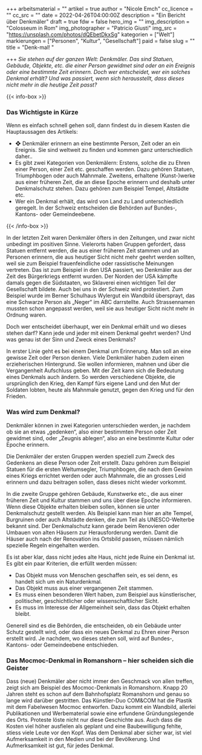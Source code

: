 +++
arbeitsmaterial = ""
artikel = true
author = "Nicole Emch"
cc_licence = ""
cc_src = ""
date = 2022-04-26T04:00:00Z
description = "Ein Bericht über Denkmäler"
draft = true
fdw = false
hero_img = ""
img_description = "Colosseum in Rom"
img_photographer = "Patricio Giusti"
img_src = "https://unsplash.com/photos/dQEbetDkxSg"
kategorien = ["Welt"]
markierungen = ["Personen", "Kultur", "Gesellschaft"]
paid = false
slug = ""
title = "Denk-mal! "

+++
_Sie stehen auf der ganzen Welt: Denkmäler. Das sind Statuen, Gebäude, Objekte, etc. die einer Person gewidmet sind oder an ein Ereignis oder eine bestimmte Zeit erinnern. Doch wer entscheidet, wer ein solches Denkmal erhält? Und was passiert, wenn sich herausstellt, dass dieses nicht mehr in die heutige Zeit passt?_

{{< info-box >}} <h3>Das Wichtigste in Kürze</h3>

<p>Wenn es einfach schnell gehen soll, dann findest du in diesem Kasten die Hauptaussagen des Artikels:</p>

<ul>

<li>❖ Denkmäler erinnern an eine bestimmte Person, Zeit oder an ein Ereignis. Sie sind weltweit zu finden und kommen ganz unterschiedlich daher..</li>

<li>Es gibt zwei Kategorien von Denkmälern: Erstens, solche die zu Ehren einer Person, einer Zeit etc. geschaffen werden. Dazu gehören Statuen, Triumphbogen oder auch Mahnmale. Zweitens, erhaltene (Kunst-)werke aus einer früheren Zeit, die an diese Epoche erinnern und deshalb unter Denkmalschutz stehen. Dazu gehören zum Beispiel Tempel, Altstädte etc.</li>

<li>Wer ein Denkmal erhält, das wird von Land zu Land unterschiedlich geregelt. In der Schweiz entscheiden die Behörden auf Bundes-, Kantons- oder Gemeindeebene.</li>

</ul> {{< /info-box >}}

In der letzten Zeit waren Denkmäler öfters in den Zeitungen, und zwar nicht unbedingt im positiven Sinne. Vielerorts haben Gruppen gefordert, dass Statuen entfernt werden, die aus einer früheren Zeit stammen und an Personen erinnern, die aus heutiger Sicht nicht mehr geehrt werden sollten, weil sie zum Beispiel frauenfeindliche oder rassistische Meinungen vertreten. Das ist zum Beispiel in den USA passiert, wo Denkmäler aus der Zeit des Bürgerkriegs entfernt wurden. Der Norden der USA kämpfte damals gegen die Südstaaten, wo Sklaverei einen wichtigen Teil der Gesellschaft bildete. Auch bei uns in der Schweiz wird protestiert. Zum Beispiel wurde im Berner Schulhaus Wylergut ein Wandbild übersprayt, das eine Schwarze Person als „Neger“ im ABC darrstellte. Auch Strassennamen mussten schon angepasst werden, weil sie aus heutiger Sicht nicht mehr in Ordnung waren.

Doch wer entscheidet überhaupt, wer ein Denkmal erhält und wo dieses stehen darf? Kann jede und jeder mit einem Denkmal geehrt werden? Und was genau ist der Sinn und Zweck eines Denkmals?

In erster Linie geht es bei einem Denkmal um Erinnerung. Man soll an eine gewisse Zeit oder Person denken. Viele Denkmäler haben zudem einen erzieherischen Hintergrund. Sie wollen informieren, mahnen und über die Vergangenheit Aufschluss geben. Mit der Zeit kann sich die Bedeutung eines Denkmals auch ändern. So werden verschiedene Objekte, die ursprünglich den Krieg, den Kampf fürs eigene Land und den Mut der Soldaten lobten, heute als Mahnmale genutzt, gegen den Krieg und für den Frieden.

### Was wird zum Denkmal?

Denkmäler können in zwei Kategorien unterschieden werden, je nachdem ob sie an etwas „gedenken“, also einer bestimmten Person oder Zeit gewidmet sind, oder „Zeugnis ablegen“, also an eine bestimmte Kultur oder Epoche erinnern.

Die Denkmäler der ersten Gruppen werden speziell zum Zweck des Gedenkens an diese Person oder Zeit erstellt. Dazu gehören zum Beispiel Statuen für die ersten Weltumsegler, Triumphbogen, die nach dem Gewinn eines Kriegs errichtet werden oder auch Mahnmale, die an grosses Leid erinnern und dazu beitragen sollen, dass dieses nicht wieder vorkommt.

In die zweite Gruppe gehören Gebäude, Kunstwerke etc., die aus einer früheren Zeit und Kultur stammen und uns über diese Epoche informieren. Wenn diese Objekte erhalten bleiben sollen, können sie unter Denkmalschutz gestellt werden. Als Beispiel kann man hier an alte Tempel, Burgruinen oder auch Altstädte denken, die zum Teil als UNESCO-Welterbe bekannt sind. Der Denkmalschutz kann gerade beim Renovieren oder Umbauen von alten Häusern zur Herausforderung werden. Damit die Häuser auch nach der Renovation ins Ortsbild passen, müssen nämlich spezielle Regeln eingehalten werden.

Es ist aber klar, dass nicht jedes alte Haus, nicht jede Ruine ein Denkmal ist. Es gibt ein paar Kriterien, die erfüllt werden müssen:

* Das Objekt muss von Menschen geschaffen sein, es sei denn, es handelt sich um ein Naturdenkmal.
* Das Objekt muss aus einer vergangenen Zeit stammen.
* Es muss einen besonderen Wert haben, zum Beispiel aus künstlerischer, politischer, geschichtlicher oder wissenschaftlicher Sicht.
* Es muss im Interesse der Allgemeinheit sein, dass das Objekt erhalten bleibt.

Generell sind es die Behörden, die entscheiden, ob ein Gebäude unter Schutz gestellt wird, oder dass ein neues Denkmal zu Ehren einer Person erstellt wird. Je nachdem, wo dieses stehen soll, wird auf Bundes-, Kantons- oder Gemeindeebene entschieden.

### Das Mocmoc-Denkmal in Romanshorn – hier scheiden sich die Geister

Dass (neue) Denkmäler aber nicht immer den Geschmack von allen treffen, zeigt sich am Beispiel des Mocmoc-Denkmals in Romanshorn. Knapp 20 Jahren steht es schon auf dem Bahnhofsplatz Romanshorn und genau so lange wird darüber gestritten. Das Künstler-Duo COM&COM hat die Plastik mit dem Fabelwesen Mocmoc entworfen. Dazu kommt ein Wandbild, allerlei Publikationen und Werbematerial sowie eine erfundene Gründungslegende des Orts. Proteste löste nicht nur diese Geschichte aus. Auch dass die Kosten viel höher ausfielen als geplant und eine Baubewilligung fehlte, stiess viele Leute vor den Kopf. Was dem Denkmal aber sicher war, ist viel Aufmerksamkeit in den Medien und bei der Bevölkerung. Und Aufmerksamkeit ist gut, für jedes Denkmal.